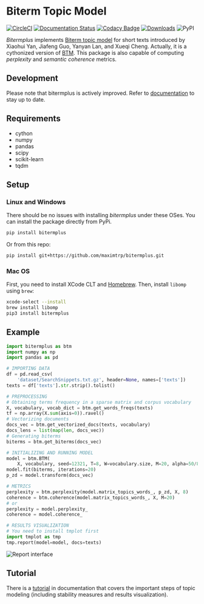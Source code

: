 # Biterm Topic Model

[![CircleCI](https://circleci.com/gh/maximtrp/bitermplus.svg?style=shield)](https://circleci.com/gh/maximtrp/bitermplus)
[![Documentation Status](https://readthedocs.org/projects/bitermplus/badge/?version=latest)](https://bitermplus.readthedocs.io/en/latest/?badge=latest)
[![Codacy Badge](https://app.codacy.com/project/badge/Grade/192b6a75449040ff868932a15ca28ce9)](https://www.codacy.com/gh/maximtrp/bitermplus/dashboard?utm_source=github.com&amp;utm_medium=referral&amp;utm_content=maximtrp/bitermplus&amp;utm_campaign=Badge_Grade)
[![Downloads](https://pepy.tech/badge/bitermplus)](https://pepy.tech/project/bitermplus)
![PyPI](https://img.shields.io/pypi/v/bitermplus)

*Bitermplus* implements [Biterm topic model](https://citeseerx.ist.psu.edu/viewdoc/download?doi=10.1.1.402.4032&rep=rep1&type=pdf) for short texts introduced by Xiaohui Yan, Jiafeng Guo, Yanyan Lan, and Xueqi Cheng. Actually, it is a cythonized version of [BTM](https://github.com/xiaohuiyan/BTM). This package is also capable of computing *perplexity* and *semantic coherence* metrics.

## Development

Please note that bitermplus is actively improved.
Refer to [documentation](https://bitermplus.readthedocs.io) to stay up to date.

## Requirements

* cython
* numpy
* pandas
* scipy
* scikit-learn
* tqdm

## Setup

### Linux and Windows

There should be no issues with installing *bitermplus* under these OSes. You can install the package directly from PyPi.

```bash
pip install bitermplus
```

Or from this repo:

```bash
pip install git+https://github.com/maximtrp/bitermplus.git
```

### Mac OS

First, you need to install XCode CLT and [Homebrew](https://brew.sh).
Then, install `libomp` using `brew`:

```bash
xcode-select --install
brew install libomp
pip3 install bitermplus
```

## Example

```python
import bitermplus as btm
import numpy as np
import pandas as pd

# IMPORTING DATA
df = pd.read_csv(
    'dataset/SearchSnippets.txt.gz', header=None, names=['texts'])
texts = df['texts'].str.strip().tolist()

# PREPROCESSING
# Obtaining terms frequency in a sparse matrix and corpus vocabulary
X, vocabulary, vocab_dict = btm.get_words_freqs(texts)
tf = np.array(X.sum(axis=0)).ravel()
# Vectorizing documents
docs_vec = btm.get_vectorized_docs(texts, vocabulary)
docs_lens = list(map(len, docs_vec))
# Generating biterms
biterms = btm.get_biterms(docs_vec)

# INITIALIZING AND RUNNING MODEL
model = btm.BTM(
    X, vocabulary, seed=12321, T=8, W=vocabulary.size, M=20, alpha=50/8, beta=0.01)
model.fit(biterms, iterations=20)
p_zd = model.transform(docs_vec)

# METRICS
perplexity = btm.perplexity(model.matrix_topics_words_, p_zd, X, 8)
coherence = btm.coherence(model.matrix_topics_words_, X, M=20)
# or
perplexity = model.perplexity_
coherence = model.coherence_

# RESULTS VISUALIZATION
# You need to install tmplot first
import tmplot as tmp
tmp.report(model=model, docs=texts)
```

![Report interface](images/topics_terms_plots.png)

## Tutorial

There is a [tutorial](https://bitermplus.readthedocs.io/en/latest/tutorial.html)
in documentation that covers the important steps of topic modeling (including
stability measures and results visualization).
